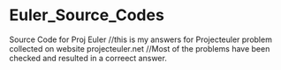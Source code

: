 # Euler_Source_Codes
Source Code for Proj Euler
//this is my answers for Projecteuler problem collected on website projecteuler.net
//Most of the problems have been checked and resulted in a correect answer.
